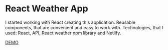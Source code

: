 # React Weather App
I started working with React creating this application.
Reusable components, that are convenient and easy to work with.
Technologies, that I used: React, API, React weather npm library and Netlify.

[DEMO](https://eloquent-sorbet-b4d104.netlify.app/)
